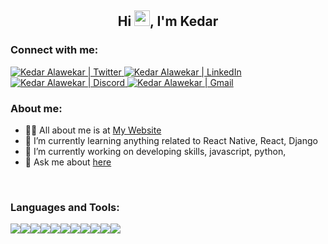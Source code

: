 <h2 align="center">Hi  <img src="https://raw.githubusercontent.com/iampavangandhi/iampavangandhi/master/gifs/Hi.gif" width="25" />, I'm Kedar</h2>

### Connect with me:
<a href="https://twitter.com/kedar_alawekar">
  <img alt="Kedar Alawekar | Twitter" src="https://img.shields.io/badge/twitter-%231DA1F2.svg?style=for-the-badge&logo=Twitter&logoColor=white" />
</a>

<a href="https://www.linkedin.com/in/kedar-alawekar/">
  <img alt="Kedar Alawekar | LinkedIn" src="https://img.shields.io/badge/linkedin-%230077B5.svg?style=for-the-badge&logo=linkedin&logoColor=white" />
</a>

<a href="https://discord.com/users/kedar09">
  <img alt="Kedar Alawekar | Discord" src="https://img.shields.io/badge/discord-%237289DA.svg?style=for-the-badge&logo=discord&logoColor=white" />
</a>

<a href="https://mail.google.com/mail/?view=cm&fs=1&tf=1&to=kedar.alawekar@gmail.com">
  <img alt="Kedar Alawekar | Gmail" src="https://img.shields.io/badge/Gmail-D14836?style=for-the-badge&logo=gmail&logoColor=white" />
</a>

<br />

### About me:
- 👨‍💻 All about me is at [My Website](https://kedar09-portfolio.netlify.app/)
- 🌱 I’m currently learning anything related to React Native, React, Django
- 🔭 I’m currently working on developing skills, javascript, python,
- 💬 Ask me about [here](https://github.com/kedar09/kedar09/issues)
<!--
- 👯 I’m looking to collaborate on [chat-app](https://github.com/kedar09/react-native-nodejs-socketio-chat)
-->

<br />

<!-- [![Top Langs](https://github-readme-stats.vercel.app/api/top-langs/?username=kedar09&layout=compact)](https://github.com/anuraghazra/github-readme-stats) -->
<!-- [![Anurag's GitHub stats](https://github-readme-stats.vercel.app/api?username=kedar09)](https://github.com/anuraghazra/github-readme-stats) -->
<!-- <br /> -->

### Languages and Tools:

<div style="display:flex;flex-direction:row">
    <img src="https://img.shields.io/badge/React-20232A?style=for-the-badge&logo=react&logoColor=61DAFB" />
    <img src="https://img.shields.io/badge/React_Native-20232A?style=for-the-badge&logo=react&logoColor=61DAFB" />
    <img src="https://img.shields.io/badge/Node.js-43853D?style=for-the-badge&logo=node-dot-js&logoColor=white" />
    <img src="https://img.shields.io/badge/express.js-%23404d59.svg?style=for-the-badge&logo=express&logoColor=%2361DAFB" />
<!--     <img src="https://img.shields.io/badge/GraphQl-E10098?style=for-the-badge&logo=graphql&logoColor=white" /> -->
    <img src="https://img.shields.io/badge/redux-%23593d88.svg?style=for-the-badge&logo=redux&logoColor=white" />
    <img src="https://img.shields.io/badge/JWT-black?style=for-the-badge&logo=JSON%20web%20tokens" />
<!--     <img src="https://img.shields.io/badge/npm-CB3837?style=for-the-badge&logo=npm&logoColor=white" /> -->
<!--     <img src="https://img.shields.io/badge/django-%23092E20.svg?style=for-the-badge&logo=django&logoColor=white" /> -->
<!--     <img src="https://img.shields.io/badge/DJANGO-REST-ff1709?style=for-the-badge&logo=django&logoColor=white&color=ff1709&labelColor=gray" /> -->
<!--      -->
<!--     <img src="https://img.shields.io/badge/html5-%23E34F26.svg?style=for-the-badge&logo=html5&logoColor=white" />
    <img src="https://img.shields.io/badge/css3-%231572B6.svg?style=for-the-badge&logo=css3&logoColor=white" />
    <img src="https://img.shields.io/badge/c++-%2300599C.svg?style=for-the-badge&logo=c%2B%2B&logoColor=white" />
    <img src="https://img.shields.io/badge/c-%2300599C.svg?style=for-the-badge&logo=c&logoColor=white" /> -->
    <img src="https://img.shields.io/badge/javascript-%23323330.svg?style=for-the-badge&logo=javascript&logoColor=%23F7DF1E" />
<!--     <img src="https://img.shields.io/badge/Python-3776AB?style=for-the-badge&logo=python&logoColor=white" /> -->
    <img src="https://img.shields.io/badge/php-%23777BB4.svg?style=for-the-badge&logo=php&logoColor=white" />
<!--  -->
<!--     <img src="https://img.shields.io/badge/Git-F05032?style=for-the-badge&logo=git&logoColor=white" /> -->
<!--     <img src="https://img.shields.io/badge/Postman-FF6C37?style=for-the-badge&logo=Postman&logoColor=white" /> -->
<!--     <img src="https://img.shields.io/badge/Linux-FCC624?style=for-the-badge&logo=linux&logoColor=black" /> -->
    <img src="https://img.shields.io/badge/Amazon_AWS-232F3E?style=for-the-badge&logo=amazon-aws&logoColor=white" />
<!--  -->
    <img src="https://img.shields.io/badge/firebase-%23039BE5.svg?style=for-the-badge&logo=firebase" />
<!--     <img src="https://img.shields.io/badge/MongoDB-4EA94B?style=for-the-badge&logo=mongodb&logoColor=white" /> -->
    <img src="https://img.shields.io/badge/MySQL-00000F?style=for-the-badge&logo=mysql&logoColor=white" />
</div>

<!--
**kedar09/kedar09** is a ✨ _special_ ✨ repository because its `README.md` (this file) appears on your GitHub profile.

Here are some ideas to get you started:

- 🔭 I’m currently working on ...
- 🌱 I’m currently learning Python
- 👯 I’m looking to collaborate on [nodejs-mysql-jwt-authentication](https://github.com/kedar09/nodejs-mysql-jwt-authentication)
- 🤔 I’m looking for help with ...
- 💬 Ask me about [here](https://github.com/kedar09/kedar09/issues)
- 📫 How to reach me: ...
- 😄 Pronouns: ...
- ⚡ Fun fact: ...
-->
